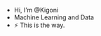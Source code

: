 -  Hi, I’m @Kigoni
-  Machine Learning and Data
- ⚡ This is the way.

<!---
Kigoni/Kigoni is a ✨ special ✨ repository because its `README.md` (this file) appears on your GitHub profile.
You can click the Preview link to take a look at your changes.
--->
